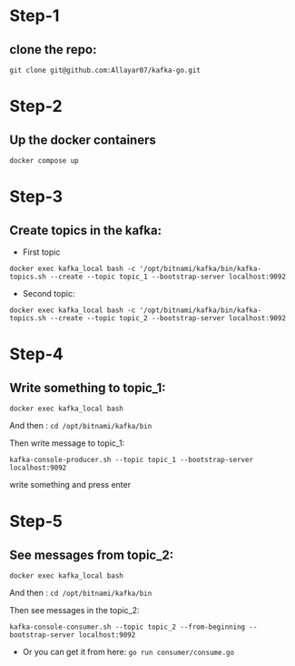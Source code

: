# Step-1
## clone the repo: 
```
git clone git@github.com:Allayar07/kafka-go.git
```
# Step-2
## Up the docker containers
```
docker compose up
```
# Step-3
## Create topics in the kafka:
* First topic
```
docker exec kafka_local bash -c '/opt/bitnami/kafka/bin/kafka-topics.sh --create --topic topic_1 --bootstrap-server localhost:9092
```
* Second topic:
```
docker exec kafka_local bash -c '/opt/bitnami/kafka/bin/kafka-topics.sh --create --topic topic_2 --bootstrap-server localhost:9092
```
# Step-4
## Write something to topic_1:
```
docker exec kafka_local bash
```
And then : ```cd /opt/bitnami/kafka/bin```

Then write message to topic_1:
```
kafka-console-producer.sh --topic topic_1 --bootstrap-server localhost:9092
```
write something and press enter

# Step-5
## See messages from topic_2:
```
docker exec kafka_local bash
```
And then : ```cd /opt/bitnami/kafka/bin```

Then see messages in the topic_2:
```
kafka-console-consumer.sh --topic topic_2 --from-beginning --bootstrap-server localhost:9092
```

* Or you can get it from here: ```go run consumer/consume.go```